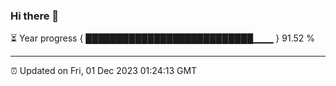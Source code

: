 ### Hi there 👋

⏳ Year progress { ███████████████████████████▁▁▁ } 91.52 %

---

⏰ Updated on Fri, 01 Dec 2023 01:24:13 GMT



